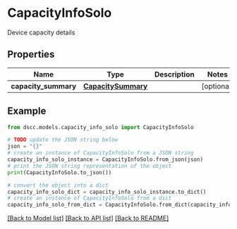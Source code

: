 # CapacityInfoSolo

Device capacity details

## Properties

Name | Type | Description | Notes
------------ | ------------- | ------------- | -------------
**capacity_summary** | [**CapacitySummary**](CapacitySummary.md) |  | [optional] 

## Example

```python
from dscc.models.capacity_info_solo import CapacityInfoSolo

# TODO update the JSON string below
json = "{}"
# create an instance of CapacityInfoSolo from a JSON string
capacity_info_solo_instance = CapacityInfoSolo.from_json(json)
# print the JSON string representation of the object
print(CapacityInfoSolo.to_json())

# convert the object into a dict
capacity_info_solo_dict = capacity_info_solo_instance.to_dict()
# create an instance of CapacityInfoSolo from a dict
capacity_info_solo_from_dict = CapacityInfoSolo.from_dict(capacity_info_solo_dict)
```
[[Back to Model list]](../README.md#documentation-for-models) [[Back to API list]](../README.md#documentation-for-api-endpoints) [[Back to README]](../README.md)



